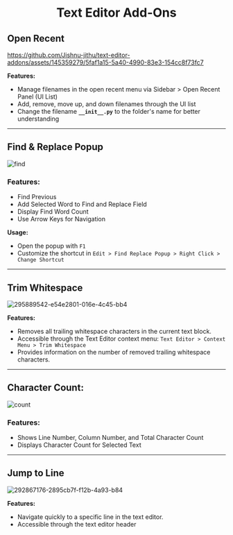 <h1 align="center">Text Editor Add-Ons</h1>

## Open Recent

https://github.com/Jishnu-jithu/text-editor-addons/assets/145359279/5faf1a15-5a40-4990-83e3-154cc8f73fc7

**Features:** 
- Manage filenames in the open recent menu via Sidebar > Open Recent Panel (UI List)
- Add, remove, move up, and down filenames through the UI list
- Change the filename **`__init__.py`** to the folder's name for better understanding

------------

## Find & Replace Popup

![find](https://github.com/Jishnu-jithu/text-editor-addons/assets/145359279/a4b69aa1-abd7-42cc-8084-6362716e2c01)

### Features:

- Find Previous
- Add Selected Word to Find and Replace Field
- Display Find Word Count
- Use Arrow Keys for Navigation

**Usage:**
- Open the popup with `F1`
- Customize the shortcut in `Edit > Find Replace Popup > Right Click > Change Shortcut`

------------

## Trim Whitespace

![295889542-e54e2801-016e-4c45-bb4](https://github.com/Jishnu-jithu/text-editor-addons/assets/145359279/eff27e80-c72a-40f5-9f85-e2e94a2a95c0)

**Features:**
- Removes all trailing whitespace characters in the current text block.
- Accessible through the Text Editor context menu: `Text Editor > Context Menu > Trim Whitespace`
- Provides information on the number of removed trailing whitespace characters.

------------

## Character Count:

![count](https://github.com/Jishnu-jithu/text-editor-addons/assets/145359279/9375d499-a79f-483c-8163-2a13841f6968)

### Features:

- Shows Line Number, Column Number, and Total Character Count
- Displays Character Count for Selected Text

------------

## Jump to Line

![292867176-2895cb7f-f12b-4a93-b84](https://github.com/Jishnu-jithu/text-editor-addons/assets/145359279/6e7b62b8-ca65-44b3-82f7-b4b792dc1a0c)

**Features:**
- Navigate quickly to a specific line in the text editor.
- Accessible through the text editor header
